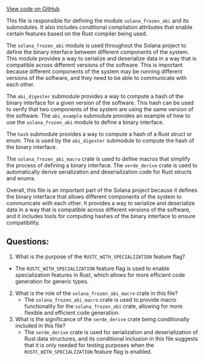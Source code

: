 [View code on GitHub](https://github.com/solana-labs/solana/blob/master/frozen-abi/src/lib.rs)

This file is responsible for defining the module `solana_frozen_abi` and its submodules. It also includes conditional compilation attributes that enable certain features based on the Rust compiler being used.

The `solana_frozen_abi` module is used throughout the Solana project to define the binary interface between different components of the system. This module provides a way to serialize and deserialize data in a way that is compatible across different versions of the software. This is important because different components of the system may be running different versions of the software, and they need to be able to communicate with each other.

The `abi_digester` submodule provides a way to compute a hash of the binary interface for a given version of the software. This hash can be used to verify that two components of the system are using the same version of the software. The `abi_example` submodule provides an example of how to use the `solana_frozen_abi` module to define a binary interface.

The `hash` submodule provides a way to compute a hash of a Rust struct or enum. This is used by the `abi_digester` submodule to compute the hash of the binary interface.

The `solana_frozen_abi_macro` crate is used to define macros that simplify the process of defining a binary interface. The `serde_derive` crate is used to automatically derive serialization and deserialization code for Rust structs and enums.

Overall, this file is an important part of the Solana project because it defines the binary interface that allows different components of the system to communicate with each other. It provides a way to serialize and deserialize data in a way that is compatible across different versions of the software, and it includes tools for computing hashes of the binary interface to ensure compatibility.
## Questions: 
 1. What is the purpose of the `RUSTC_WITH_SPECIALIZATION` feature flag?
   - The `RUSTC_WITH_SPECIALIZATION` feature flag is used to enable specialization features in Rust, which allows for more efficient code generation for generic types.
2. What is the role of the `solana_frozen_abi_macro` crate in this file?
   - The `solana_frozen_abi_macro` crate is used to provide macro functionality for the `solana_frozen_abi` crate, allowing for more flexible and efficient code generation.
3. What is the significance of the `serde_derive` crate being conditionally included in this file?
   - The `serde_derive` crate is used for serialization and deserialization of Rust data structures, and its conditional inclusion in this file suggests that it is only needed for testing purposes when the `RUSTC_WITH_SPECIALIZATION` feature flag is enabled.